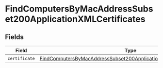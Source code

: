 # FindComputersByMacAddressSubset200ApplicationXMLCertificates


## Fields

| Field                                                                                                                                                                         | Type                                                                                                                                                                          | Required                                                                                                                                                                      | Description                                                                                                                                                                   |
| ----------------------------------------------------------------------------------------------------------------------------------------------------------------------------- | ----------------------------------------------------------------------------------------------------------------------------------------------------------------------------- | ----------------------------------------------------------------------------------------------------------------------------------------------------------------------------- | ----------------------------------------------------------------------------------------------------------------------------------------------------------------------------- |
| `certificate`                                                                                                                                                                 | [FindComputersByMacAddressSubset200ApplicationXMLCertificatesCertificate](../../models/operations/findcomputersbymacaddresssubset200applicationxmlcertificatescertificate.md) | :heavy_minus_sign:                                                                                                                                                            | N/A                                                                                                                                                                           |